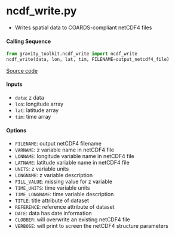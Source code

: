 ncdf_write.py
=============

 - Writes spatial data to COARDS-compliant netCDF4 files

#### Calling Sequence
```python
from gravity_toolkit.ncdf_write import ncdf_write
ncdf_write(data, lon, lat, tim, FILENAME=output_netcdf4_file)
```
[Source code](https://github.com/tsutterley/read-GRACE-harmonics/blob/main/gravity_toolkit/ncdf_write.py)

#### Inputs
 - `data`: z data
 - `lon`: longitude array
 - `lat`: latitude array
 - `tim`: time array

#### Options
 - `FILENAME`: output netCDF4 filename
 - `VARNAME`: z variable name in netCDF4 file
 - `LONNAME`: longitude variable name in netCDF4 file
 - `LATNAME`: latitude variable name in netCDF4 file
 - `UNITS`: z variable units
 - `LONGNAME`: z variable description
 - `FILL_VALUE`: missing value for z variable
 - `TIME_UNITS`: time variable units
 - `TIME_LONGNAME`: time variable description
 - `TITLE`: title attribute of dataset
 - `REFERENCE`: reference attribute of dataset
 - `DATE`: data has date information
 - `CLOBBER`: will overwrite an existing netCDF4 file
 - `VERBOSE`: will print to screen the netCDF4 structure parameters
